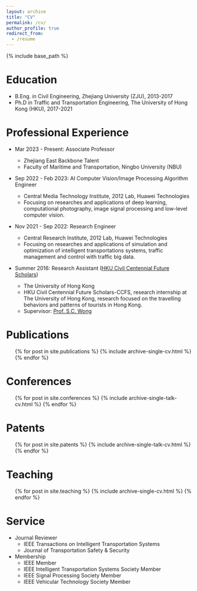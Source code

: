 ```yaml
---
layout: archive
title: "CV"
permalink: /cv/
author_profile: true
redirect_from:
  - /resume
---
```


{% include base_path %}

Education
======
* B.Eng. in Civil Engineering, Zhejiang University (ZJU), 2013-2017
* Ph.D in Traffic and Transportation Engineering, The University of Hong Kong (HKU), 2017-2021

Professional Experience
======
* Mar 2023 - Present: Associate Professor 
  * Zhejiang East Backbone Talent
  * Faculty of Maritime and Transportation, Ningbo University (NBU)

* Sep 2022 - Feb 2023: AI Computer Vision/Image Processing Algorithm Engineer
  * Central Media Technology Institute, 2012 Lab, Huawei Technologies
  * Focusing on researches and applications of deep learning, computational photography, image signal processing and low-level computer vision.

* Nov 2021 - Sep 2022: Research Engineer
  * Central Research Institute, 2012 Lab, Huawei Technologies
  * Focusing on researches and applications of simulation and optimization of intelligent transportations systems, traffic management and control with traffic big data.

* Summer 2016: Research Assistant ([HKU Civil Centennial Future Scholars](https://www.civil.hku.hk/hkuccfs/))
  * The University of Hong Kong
  * HKU Civil Centennial Future Scholars-CCFS, research internship at The University of Hong Kong, research focused on the travelling behaviors and patterns of tourists in Hong Kong.
  * Supervisor: [Prof. S.C. Wong](https://www.civil.hku.hk/scwong/)

Publications
======
  <ul>{% for post in site.publications %}
    {% include archive-single-cv.html %}
  {% endfor %}</ul>
  
Conferences
======
  <ul>{% for post in site.conferences %}
    {% include archive-single-talk-cv.html %}
  {% endfor %}</ul>

Patents
======
  <ul>{% for post in site.patents %}
    {% include archive-single-talk-cv.html %}
  {% endfor %}</ul>
  
Teaching
======
  <ul>{% for post in site.teaching %}
    {% include archive-single-cv.html %}
  {% endfor %}</ul>
  
Service
======
* Journal Reviewer
  * IEEE Transactions on Intelligent Transportation Systems
  * Journal of Transportation Safety & Security
* Membership
  * IEEE Member
  * IEEE Intelligent Transportation Systems Society Member
  * IEEE Signal Processing Society Member
  * IEEE Vehicular Technology Society Member
